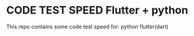 # CODE TEST SPEED Flutter + python
This repo contains some code test speed for:
python
flutter(dart)